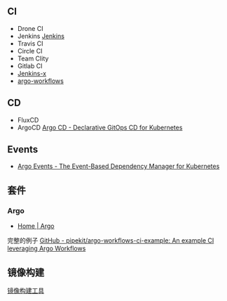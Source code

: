 ## CI

- Drone CI
- Jenkins  [Jenkins](https://www.jenkins.io/zh/)
- Travis CI
- Circle CI
- Team CIity
- Gitlab CI
- [Jenkins-x](https://jenkins-x.io/zh/)
- [argo-workflows](https://github.com/argoproj/argo-workflows/)


## CD

- FluxCD
- ArgoCD [Argo CD - Declarative GitOps CD for Kubernetes](https://argo-cd.readthedocs.io/en/stable/)

## Events

- [Argo Events - The Event-Based Dependency Manager for Kubernetes](https://argoproj.github.io/argo-events/)


## 套件

### Argo

- [Home | Argo](https://argoproj.github.io/)

完整的例子
[GitHub - pipekit/argo-workflows-ci-example: An example CI leveraging Argo Workflows](https://github.com/pipekit/argo-workflows-ci-example)

## 镜像构建

[镜像构建工具](镜像与容器.md#镜像构建方式)